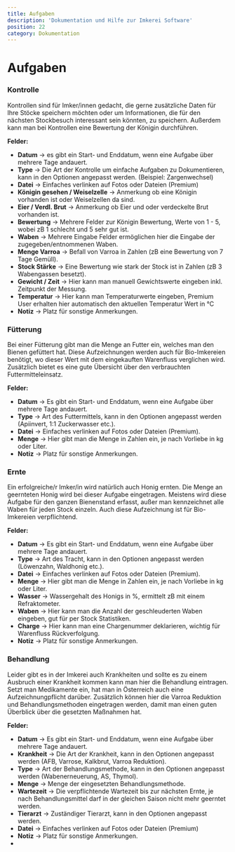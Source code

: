 ```yaml
---
title: Aufgaben
description: 'Dokumentation und Hilfe zur Imkerei Software'
position: 22
category: Dokumentation
---
```


# Aufgaben

### Kontrolle

Kontrollen sind für Imker/innen gedacht, die gerne zusätzliche Daten für Ihre Stöcke speichern möchten oder um Informationen, die für den nächsten Stockbesuch interessant sein könnten, zu speichern. Außerdem kann man bei Kontrollen eine Bewertung der Königin durchführen.

**Felder:**

* **Datum** -> es gibt ein Start- und Enddatum, wenn eine Aufgabe über mehrere Tage andauert.
* **Type** -> Die Art der Kontrolle um einfache Aufgaben zu Dokumentieren, kann in den Optionen angepasst werden. (Beispiel: Zargenwechsel)
* **Datei** -> Einfaches verlinken auf Fotos oder Dateien (Premium)
* **Königin gesehen / Weiselzelle** -> Anmerkung ob eine Königin vorhanden ist oder Weiselzellen da sind.
* **Eier / Verdl. Brut** -> Anmerkung ob Eier und oder verdeckelte Brut vorhanden ist.
* **Bewertung** -> Mehrere Felder zur Königin Bewertung, Werte von 1 - 5, wobei zB 1 schlecht und 5 sehr gut ist.
* **Waben** -> Mehrere Eingabe Felder ermöglichen hier die Eingabe der zugegeben/entnommenen Waben.
* **Menge Varroa** -> Befall von Varroa in Zahlen (zB eine Bewertung von 7 Tage Gemüll).
* **Stock Stärke** -> Eine Bewertung wie stark der Stock ist in Zahlen (zB 3 Wabengassen besetzt).
* **Gewicht / Zeit** -> Hier kann man manuell Gewichtswerte eingeben inkl. Zeitpunkt der Messung.
* **Temperatur** -> Hier kann man Temperaturwerte eingeben, Premium User erhalten hier automatisch den aktuellen Temperatur Wert in °C
* **Notiz** -> Platz für sonstige Anmerkungen.

### Fütterung

Bei einer Fütterung gibt man die Menge an Futter ein, welches man den Bienen gefüttert hat. Diese Aufzeichnungen werden auch für Bio-Imkereien benötigt, wo dieser Wert mit dem eingekauften Warenfluss verglichen wird. Zusätzlich bietet es eine gute Übersicht über den verbrauchten Futtermitteleinsatz.

**Felder:**

* **Datum** -> Es gibt ein Start- und Enddatum, wenn eine Aufgabe über mehrere Tage andauert.
* **Type** -> Art des Futtermittels, kann in den Optionen angepasst werden (Apiinvert, 1:1 Zuckerwasser etc.).
* **Datei** -> Einfaches verlinken auf Fotos oder Dateien (Premium).
* **Menge** -> Hier gibt man die Menge in Zahlen ein, je nach Vorliebe in kg oder Liter.
* **Notiz** -> Platz für sonstige Anmerkungen.

### Ernte

Ein erfolgreiche/r Imker/in wird natürlich auch Honig ernten. Die Menge an geernteten Honig wird bei dieser Aufgabe eingetragen. Meistens wird diese Aufgabe für den ganzen Bienenstand erfasst, außer man kennzeichnet alle Waben für jeden Stock einzeln. Auch diese Aufzeichnung ist für Bio-Imkereien verpflichtend.

**Felder:**

* **Datum** -> Es gibt ein Start- und Enddatum, wenn eine Aufgabe über mehrere Tage andauert.
* **Type** -> Art des Tracht, kann in den Optionen angepasst werden (Löwenzahn, Waldhonig etc.).
* **Datei** -> Einfaches verlinken auf Fotos oder Dateien (Premium).
* **Menge** -> Hier gibt man die Menge in Zahlen ein, je nach Vorliebe in kg oder Liter.
* **Wasser** -> Wassergehalt des Honigs in %, ermittelt zB mit einem Refraktometer.
* **Waben** -> Hier kann man die Anzahl der geschleuderten Waben eingeben, gut für per Stock Statistiken.
* **Charge** -> Hier kann man eine Chargenummer deklarieren, wichtig für Warenfluss Rückverfolgung.
* **Notiz** -> Platz für sonstige Anmerkungen.

### Behandlung

Leider gibt es in der Imkerei auch Krankheiten und sollte es zu einem Ausbruch einer Krankheit kommen kann man hier die Behandlung eintragen. Setzt man Medikamente ein, hat man in Österreich auch eine Aufzeichnungpflicht darüber. Zusätzlich können hier die Varroa Reduktion und Behandlungsmethoden eingetragen werden, damit man einen guten Überblick über die gesetzten Maßnahmen hat.

**Felder:**

* **Datum** -> Es gibt ein Start- und Enddatum, wenn eine Aufgabe über mehrere Tage andauert.
* **Krankheit** -> Die Art der Krankheit, kann in den Optionen angepasst werden (AFB, Varrose, Kalkbrut, Varroa Reduktion).
* **Type** -> Art der Behandlungsmethode, kann in den Optionen angepasst werden (Wabenerneuerung, AS, Thymol).
* **Menge** -> Menge der eingesetzten Behandlungsmethode.
* **Wartezeit** -> Die verpflichtende Wartezeit bis zur nächsten Ernte, je nach Behandlungsmittel darf in der gleichen Saison nicht mehr geerntet werden.
* **Tierarzt** -> Zuständiger Tierarzt, kann in den Optionen angepasst werden.
* **Datei** -> Einfaches verlinken auf Fotos oder Dateien (Premium)
* **Notiz** -> Platz für sonstige Anmerkungen.
* 